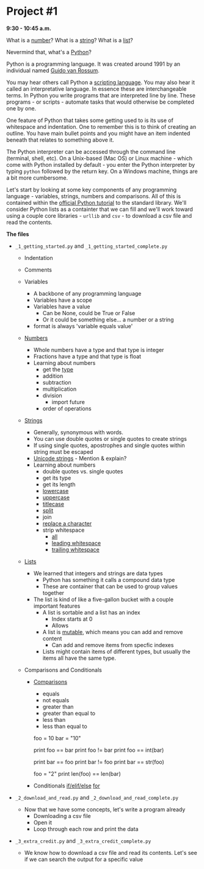 Project #1
==========

**9:30 - 10:45 a.m.**

What is a [number](https://docs.python.org/2/tutorial/introduction.html#numbers)? What is a [string](https://docs.python.org/2/tutorial/introduction.html#strings)? What is a [list](https://docs.python.org/2/tutorial/introduction.html#lists)?

Nevermind that, what's a [Python](https://docs.python.org/2.7/)?

Python is a programming language. It was created around 1991 by an individual named [Guido van Rossum](https://en.wikipedia.org/wiki/Guido_van_Rossum).

You may hear others call Python a [scripting language](https://en.wikipedia.org/wiki/Scripting_language). You may also hear it called an interpretative language. In essence these are interchangeable terms. In Python you write programs that are interpreted line by line. These programs - or scripts - automate tasks that would otherwise be completed one by one.

One feature of Python that takes some getting used to is its use of whitespace and indentation. One to remember this is to think of creating an outline. You have main bullet points and you might have an item indented beneath that relates to something above it.

The Python interpreter can be accessed through the command line (terminal, shell, etc). On a Unix-based (Mac OS) or Linux machine - which come with Python installed by default - you enter the Python interpreter by typing ```python``` followed by the return key. On a Windows machine, things are a bit more cumbersome.

Let's start by looking at some key components of any programming language - variables, strings, numbers and comparisons. All of this is contained within the [official Python tutorial](https://docs.python.org/2/tutorial/introduction.html#) to the standard library. We'll consider Python lists as a containter that we can fill and we'll work toward using a couple core libraries - ```urllib``` and ```csv```  - to download a csv file and read the contents.

**The files**

* ```_1_getting_started.py``` and ```_1_getting_started_complete.py```

    * Indentation

    * Comments

    * Variables
        * A backbone of any programming language
        * Variables have a scope
        * Variables have a value
            * Can be None, could be True or False
            * Or it could be something else... a number or a string
        * format is always 'variable equals value'

    * [Numbers](https://docs.python.org/2/tutorial/introduction.html#numbers)
        * Whole numbers have a type and that type is integer
        * Fractions have a type and that type is float
        * Learning about numbers
            * get the [type](https://docs.python.org/2/library/functions.html#type)
            * addition
            * subtraction
            * multiplication
            * division
                * import future
            * order of operations

    * [Strings](https://docs.python.org/2/tutorial/introduction.html#strings)
        * Generally, synonymous with words.
        * You can use double quotes or single quotes to create strings
        * If using single quotes, apostrophes and single quotes within string must be escaped
        * [Unicode strings](http://www.unicode.org/) - Mention & explain?
        * Learning about numbers
            * double quotes vs. single quotes
            * get its type
            * get its length
            * [lowercase](https://docs.python.org/2/library/stdtypes.html?highlight=strip#str.lower)
            * [uppercase](https://docs.python.org/2/library/stdtypes.html?highlight=strip#str.upper)
            * [titlecase](https://docs.python.org/2/library/stdtypes.html?highlight=strip#str.title)
            * [split](https://docs.python.org/2/library/stdtypes.html?highlight=strip#str.split)
            * join
            * [replace a character](https://docs.python.org/2/library/stdtypes.html?highlight=strip#str.replace)
            * strip whitespace
                * [all](https://docs.python.org/2/library/stdtypes.html?highlight=strip#str.strip)
                * [leading whitespace](https://docs.python.org/2/library/stdtypes.html?highlight=strip#str.lstrip)
                * [trailing whitespace](https://docs.python.org/2/library/stdtypes.html?highlight=strip#str.rstrip)

    * [Lists](https://docs.python.org/2/tutorial/introduction.html#lists)
        * We learned that integers and strings are data types
            * Python has something it calls a compound data type
            * These are container that can be used to group values together
        * The list is kind of like a five-gallon bucket with a couple important features
            * A list is sortable and a list has an index
                * Index starts at 0
                * Allows
            * A list is [mutable](https://docs.python.org/2/glossary.html#term-mutable), which means you can add and remove content
                * Can add and remove items from specfic indexes
            * Lists might contain items of different types, but usually the items all have the same type.

    * Comparisons and Conditionals

        * [Comparisons](https://docs.python.org/2/library/stdtypes.html#comparisons)
            * equals
            * not equals
            * greater than
            * greater than equal to
            * less than
            * less than equal to

            foo = 10
            bar = "10"

            print foo == bar
            print foo != bar
            print foo == int(bar)

            print bar == foo
            print bar != foo
            print bar == str(foo)

            foo = "2"
            print len(foo) == len(bar)

        * Conditionals
            [if/elif/else](https://docs.python.org/2/tutorial/controlflow.html#if-statements)
            [for](https://docs.python.org/2/tutorial/controlflow.html#for-statements) 

* ```_2_download_and_read.py``` and ```_2_download_and_read_complete.py```
    * Now that we have some concepts, let's write a program already
        * Downloading a csv file
        * Open it
        * Loop through each row and print the data

* ```_3_extra_credit.py``` and ```_3_extra_credit_complete.py```
    * We know how to download a csv file and read its contents. Let's see if we can search the output for a specific value
